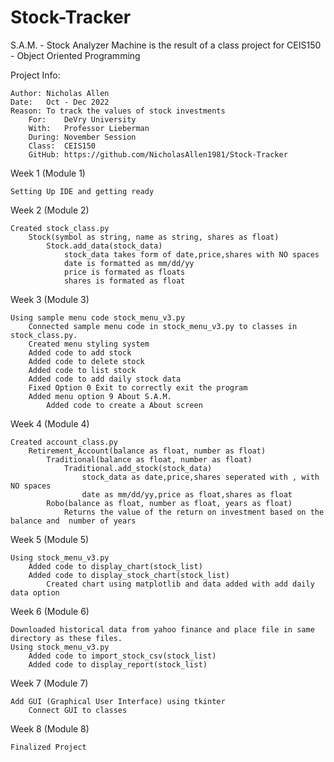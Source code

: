 # Stock-Tracker


S.A.M. - Stock Analyzer Machine is the result of a class project for CEIS150 - Object Oriented Programming

Project Info:

    Author: Nicholas Allen
    Date:   Oct - Dec 2022
    Reason: To track the values of stock investments
        For:    DeVry University
        With:   Professor Lieberman
        During: November Session
        Class:  CEIS150
        GitHub: https://github.com/NicholasAllen1981/Stock-Tracker


Week 1 (Module 1)

    Setting Up IDE and getting ready
Week 2 (Module 2)

    Created stock_class.py
        Stock(symbol as string, name as string, shares as float)
            Stock.add_data(stock_data)
                stock_data takes form of date,price,shares with NO spaces
                date is formatted as mm/dd/yy
                price is formated as floats
                shares is formated as float
Week 3 (Module 3)
    
    Using sample menu code stock_menu_v3.py
        Connected sample menu code in stock_menu_v3.py to classes in stock_class.py.
        Created menu styling system
        Added code to add stock
        Added code to delete stock
        Added code to list stock
        Added code to add daily stock data
        Fixed Option 0 Exit to correctly exit the program
        Added menu option 9 About S.A.M.
            Added code to create a About screen
Week 4 (Module 4)
    
    Created account_class.py
        Retirement_Account(balance as float, number as float)
            Traditional(balance as float, number as float)
                Traditional.add_stock(stock_data)
                    stock_data as date,price,shares seperated with , with NO spaces
                    date as mm/dd/yy,price as float,shares as float
            Robo(balance as float, number as float, years as float)
                Returns the value of the return on investment based on the balance and  number of years
Week 5 (Module 5)
    
    Using stock_menu_v3.py
        Added code to display_chart(stock_list)
        Added code to display_stock_chart(stock_list)
            Created chart using matplotlib and data added with add daily data option
Week 6 (Module 6)

    Downloaded historical data from yahoo finance and place file in same directory as these files.
    Using stock_menu_v3.py
        Added code to import_stock_csv(stock_list)
        Added code to display_report(stock_list)
Week 7 (Module 7)

    Add GUI (Graphical User Interface) using tkinter
        Connect GUI to classes
Week 8 (Module 8)

    Finalized Project


            

